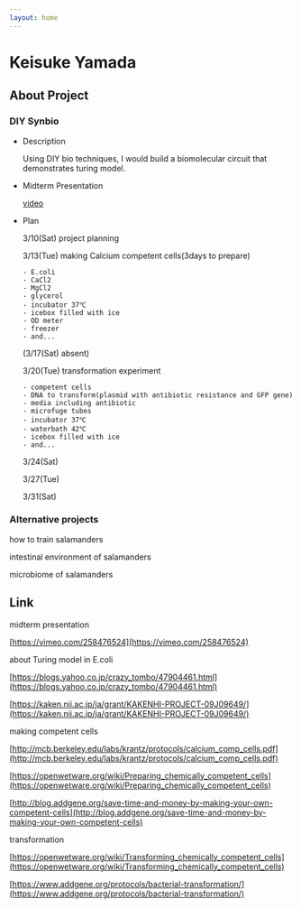 ```yaml
---
layout: home
---
```


# Keisuke Yamada

## About Project
### DIY Synbio
- Description

  Using DIY bio techniques, I would build a biomolecular circuit that demonstrates turing model.
- Midterm Presentation

    [video](https://vimeo.com/258476524)

- Plan

    3/10(Sat) project planning

    3/13(Tue) making Calcium competent cells(3days to prepare)
    
      - E.coli
      - CaCl2
      - MgCl2
      - glycerol
      - incubator 37℃
      - icebox filled with ice
      - OD meter
      - freezer
      - and...

    (3/17(Sat) absent)

    3/20(Tue) transformation experiment
      
      - competent cells
      - DNA to transform(plasmid with antibiotic resistance and GFP gene)
      - media including antibiotic
      - microfuge tubes
      - incubator 37℃
      - waterbath 42℃
      - icebox filled with ice
      - and...
      
    3/24(Sat) 

    3/27(Tue) 

    3/31(Sat) 

### Alternative projects
how to train salamanders

intestinal environment of salamanders

microbiome of salamanders

## Link
midterm presentation

[https://vimeo.com/258476524](https://vimeo.com/258476524)

about Turing model in E.coli

[https://blogs.yahoo.co.jp/crazy_tombo/47904461.html](https://blogs.yahoo.co.jp/crazy_tombo/47904461.html)

[https://kaken.nii.ac.jp/ja/grant/KAKENHI-PROJECT-09J09649/](https://kaken.nii.ac.jp/ja/grant/KAKENHI-PROJECT-09J09649/)

making competent cells

[http://mcb.berkeley.edu/labs/krantz/protocols/calcium_comp_cells.pdf](http://mcb.berkeley.edu/labs/krantz/protocols/calcium_comp_cells.pdf)

[https://openwetware.org/wiki/Preparing_chemically_competent_cells](https://openwetware.org/wiki/Preparing_chemically_competent_cells)

[http://blog.addgene.org/save-time-and-money-by-making-your-own-competent-cells](http://blog.addgene.org/save-time-and-money-by-making-your-own-competent-cells)

transformation

[https://openwetware.org/wiki/Transforming_chemically_competent_cells](https://openwetware.org/wiki/Transforming_chemically_competent_cells)

[https://www.addgene.org/protocols/bacterial-transformation/](https://www.addgene.org/protocols/bacterial-transformation/)

